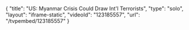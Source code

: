 {
    "title": "US: Myanmar Crisis Could Draw Int'l Terrorists",
    "type": "solo",
    "layout": "iframe-static",
    "videoId": "123185557",
    "url": "\/tvpembed\/123185557"
}